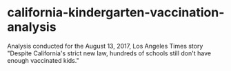 # california-kindergarten-vaccination-analysis
Analysis conducted for the August 13, 2017, Los Angeles Times story "Despite California's strict new law, hundreds of schools still don't have enough vaccinated kids."
